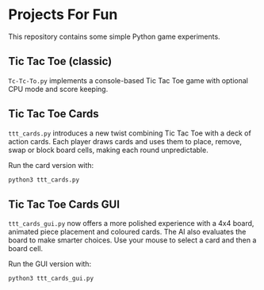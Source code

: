 # Projects For Fun

This repository contains some simple Python game experiments.

## Tic Tac Toe (classic)

`Tc-Tc-To.py` implements a console-based Tic Tac Toe game with optional CPU
mode and score keeping.

## Tic Tac Toe Cards

`ttt_cards.py` introduces a new twist combining Tic Tac Toe with a deck of
action cards. Each player draws cards and uses them to place, remove, swap or
block board cells, making each round unpredictable.

Run the card version with:

```bash
python3 ttt_cards.py
```

## Tic Tac Toe Cards GUI

`ttt_cards_gui.py` now offers a more polished experience with a 4x4 board,
animated piece placement and coloured cards. The AI also evaluates the board to
make smarter choices. Use your mouse to select a card and then a board cell.

Run the GUI version with:

```bash
python3 ttt_cards_gui.py
```

